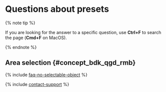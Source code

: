 # Questions about presets

{% note tip %}

If you are looking for the answer to a specific question, use **Ctrl+F** to search the page (**Cmd+F** on MacOS).

{% endnote %}

## Area selection {#concept_bdk_qgd_rmb}

{% include [faq-no-selectable-object](../_includes/faq/project-settings/no-selectable-object.md) %}

{% include [contact-support](../_includes/contact-support.md) %}